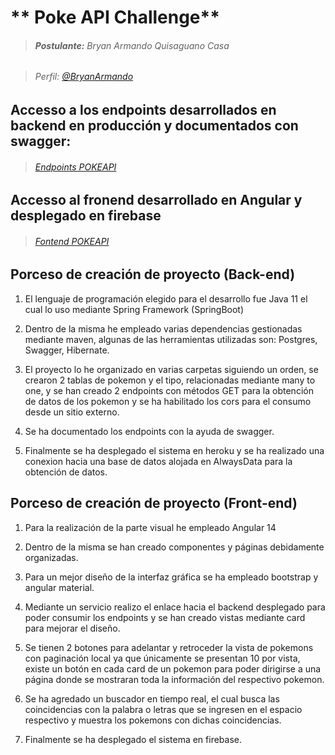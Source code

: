 # ** Poke API Challenge** 

> ######  **Postulante:** Bryan Armando Quisaguano Casa

> ######  Perfil: [@BryanArmando](https://github.com/BryanArmando)


## Accesso a los endpoints desarrollados en backend en producción y documentados con swagger:

> ######  [Endpoints POKEAPI](https://pokeappkrug.herokuapp.com/doc/swagger-ui/index.html)


## Accesso al fronend desarrollado en Angular y desplegado en firebase

> ######  [Fontend POKEAPI](https://apppokeapifront.web.app/)

## Porceso de creación de proyecto (Back-end)

1. El lenguaje de programación elegido para el desarrollo fue Java 11 el cual lo uso mediante Spring Framework (SpringBoot)

2. Dentro de la misma he empleado varias dependencias gestionadas mediante maven, algunas de las herramientas utilizadas son: Postgres, Swagger, Hibernate. 

3. El proyecto lo he organizado en varias carpetas siguiendo un orden, se crearon 2 tablas de pokemon y el tipo, relacionadas mediante many to one, y se han creado 2 endpoints con métodos GET para la obtención de datos de los pokemon y se ha habilitado los cors para el consumo desde un sitio externo.

4. Se ha documentado los endpoints con la ayuda de swagger. 

5. Finalmente se ha desplegado el sistema en heroku y se ha realizado una conexion hacia una base de datos alojada en AlwaysData para la obtención de datos.  

## Porceso de creación de proyecto (Front-end)

1. Para la realización de la parte visual he empleado Angular 14 

2. Dentro de la misma se han creado componentes y páginas debidamente organizadas. 

3. Para un mejor diseño de la interfaz gráfica se ha empleado bootstrap y angular material.

4. Mediante un servicio realizo el enlace hacia el backend desplegado para poder consumir los endpoints y se han creado vistas mediante card para mejorar el diseño. 

5. Se tienen 2 botones para adelantar y retroceder la vista de pokemons con paginación local ya que únicamente se presentan 10 por vista, existe un botón en cada card de un pokemon para poder dirigirse a una página donde se mostraran toda la información del respectivo pokemon.

6. Se ha agredado un buscador en tiempo real, el cual busca las coincidencias con la palabra o letras que se ingresen en el espacio respectivo y muestra los pokemons con dichas coincidencias. 

6. Finalmente se ha desplegado el sistema en firebase.  
